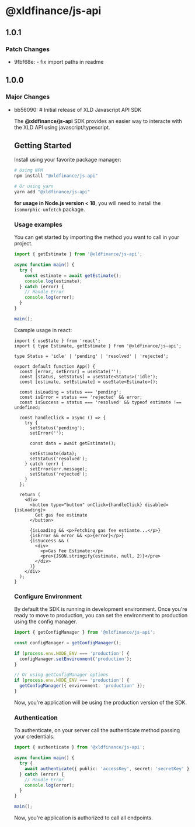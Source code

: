 # @xldfinance/js-api

## 1.0.1

### Patch Changes

- 9fbf68e: - fix import paths in readme

## 1.0.0

### Major Changes

- bb56090: # Initial release of XLD Javascript API SDK

  The **@xldfinance/js-api** SDK provides an easier way to interacte with the XLD API using javascript/typescript.

  ## Getting Started

  Install using your favorite package manager:

  ```bash
  # Using NPM
  npm install "@xldfinance/js-api"

  # Or using yarn
  yarn add "@xldfinance/js-api"
  ```

  **for usage in Node.js version < 18**, you will need to install the `isomorphic-unfetch` package.

  ### Usage examples

  You can get started by importing the method you want to call in your project.

  ```ts
  import { getEstimate } from '@xldfinance/js-api';

  async function main() {
    try {
      const estimate = await getEstimate();
      console.log(estimate);
    } catch (error) {
      // Handle Error
      console.log(error);
    }
  }

  main();
  ```

  Example usage in react:

  ```tsx
  import { useState } from 'react';
  import { type Estimate, getEstimate } from '@xldfinance/js-api';

  type Status = 'idle' | 'pending' | 'resolved' | 'rejected';

  export default function App() {
    const [error, setError] = useState('');
    const [status, setStatus] = useState<Status>('idle');
    const [estimate, setEstimate] = useState<Estimate>();

    const isLoading = status === 'pending';
    const isError = status === 'rejected' && error;
    const isSuccess = status === 'resolved' && typeof estimate !== undefined;

    const handleClick = async () => {
      try {
        setStatus('pending');
        setError('');

        const data = await getEstimate();

        setEstimate(data);
        setStatus('resolved');
      } catch (err) {
        setError(err.message);
        setStatus('rejected');
      }
    };

    return (
      <div>
        <button type="button" onClick={handleClick} disabled={isLoading}>
          Get gas fee estimate
        </button>

        {isLoading && <p>Fetching gas fee estiamte...</p>}
        {isError && error && <p>{error}</p>}
        {isSuccess && (
          <div>
            <p>Gas Fee Estimate:</p>
            <pre>{JSON.stringify(estimate, null, 2)}</pre>
          </div>
        )}
      </div>
    );
  }
  ```

  ### Configure Environment

  By default the SDK is running in development environment. Once you're ready to move to production, you can set the environment to production using the config manager.

  ```ts
  import { getConfigManager } from '@xldfinance/js-api';

  const configManager = getConfigManager();

  if (process.env.NODE_ENV === 'production') {
    configManager.setEnvironment('production');
  }

  // Or using getConfigManager options
  if (process.env.NODE_ENV === 'production') {
    getConfigManager({ environment: 'production' });
  }
  ```

  Now, you're application will be using the production version of the SDK.

  ### Authentication

  To authenticate, on your server call the authenticate method passing your credentials.

  ```ts
  import { authenticate } from '@xldfinance/js-api';

  async function main() {
    try {
      await authenticate({ public: 'accessKey', secret: 'secretKey' });
    } catch (error) {
      // Handle Error
      console.log(error);
    }
  }

  main();
  ```

  Now, you're application is authorized to call all endpoints.
